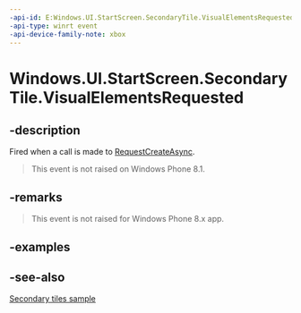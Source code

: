 ```yaml
---
-api-id: E:Windows.UI.StartScreen.SecondaryTile.VisualElementsRequested
-api-type: winrt event
-api-device-family-note: xbox
---
```


<!-- Event syntax
public event Windows.Foundation.TypedEventHandler VisualElementsRequested<Windows.UI.StartScreen.SecondaryTile,  Windows.UI.StartScreen.VisualElementsRequestedEventArgs>
-->

# Windows.UI.StartScreen.SecondaryTile.VisualElementsRequested

## -description
Fired when a call is made to [RequestCreateAsync](secondarytile_requestcreateasync.md).



> This event is not raised on Windows Phone 8.1.

## -remarks
> This event is not raised for Windows Phone 8.x app.

## -examples

## -see-also
[Secondary tiles sample](http://go.microsoft.com/fwlink/p/?linkid=231487)
